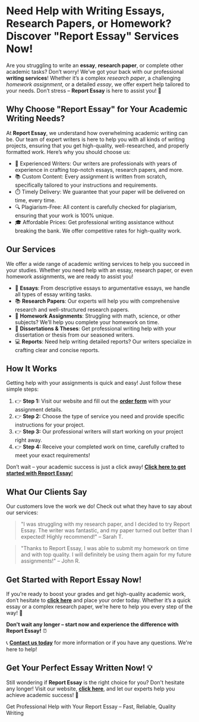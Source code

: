 <h1>Need Help with Writing Essays, Research Papers, or Homework? Discover "Report Essay" Services Now!</h1>

<p>Are you struggling to write an <strong>essay</strong>, <strong>research paper</strong>, or complete other academic tasks? Don’t worry! We’ve got your back with our professional <strong>writing services</strong>! Whether it’s a complex <em>research paper</em>, a challenging <em>homework assignment</em>, or a detailed <em>essay</em>, we offer expert help tailored to your needs. Don’t stress – <strong>Report Essay</strong> is here to assist you! 🚀</p>

<h2>Why Choose "Report Essay" for Your Academic Writing Needs?</h2>
<p>At <strong>Report Essay</strong>, we understand how overwhelming academic writing can be. Our team of expert writers is here to help you with all kinds of writing projects, ensuring that you get high-quality, well-researched, and properly formatted work. Here’s why you should choose us:</p>

<ul>
  <li>💼 Experienced Writers: Our writers are professionals with years of experience in crafting top-notch essays, research papers, and more.</li>
  <li>📚 Custom Content: Every assignment is written from scratch, specifically tailored to your instructions and requirements.</li>
  <li>⏱️ Timely Delivery: We guarantee that your paper will be delivered on time, every time.</li>
  <li>🔍 Plagiarism-Free: All content is carefully checked for plagiarism, ensuring that your work is 100% unique.</li>
  <li>🎓 Affordable Prices: Get professional writing assistance without breaking the bank. We offer competitive rates for high-quality work.</li>
</ul>

<h2>Our Services</h2>
<p>We offer a wide range of academic writing services to help you succeed in your studies. Whether you need help with an essay, research paper, or even homework assignments, we are ready to assist you!</p>

<ul>
  <li>📄 <strong>Essays</strong>: From descriptive essays to argumentative essays, we handle all types of essay writing tasks.</li>
  <li>📚 <strong>Research Papers</strong>: Our experts will help you with comprehensive research and well-structured research papers.</li>
  <li>📝 <strong>Homework Assignments</strong>: Struggling with math, science, or other subjects? We’ll help you complete your homework on time.</li>
  <li>📑 <strong>Dissertations & Theses</strong>: Get professional writing help with your dissertation or thesis from our seasoned writers.</li>
  <li>💻 <strong>Reports</strong>: Need help writing detailed reports? Our writers specialize in crafting clear and concise reports.</li>
</ul>

<h2>How It Works</h2>
<p>Getting help with your assignments is quick and easy! Just follow these simple steps:</p>
<ol>
  <li>👉 <strong>Step 1:</strong> Visit our website and fill out the <a href="https://tinyurl.com/topessay?keyword=report+essay" target="_blank"><strong>order form</strong></a> with your assignment details.</li>
  <li>👉 <strong>Step 2:</strong> Choose the type of service you need and provide specific instructions for your project.</li>
  <li>👉 <strong>Step 3:</strong> Our professional writers will start working on your project right away.</li>
  <li>👉 <strong>Step 4:</strong> Receive your completed work on time, carefully crafted to meet your exact requirements!</li>
</ol>

<p>Don’t wait – your academic success is just a click away! <a href="https://tinyurl.com/topessay?keyword=report+essay" target="_blank"><strong>Click here to get started with Report Essay</strong>!</a></p>

<h2>What Our Clients Say</h2>
<p>Our customers love the work we do! Check out what they have to say about our services:</p>
<blockquote>
  <p>"I was struggling with my research paper, and I decided to try Report Essay. The writer was fantastic, and my paper turned out better than I expected! Highly recommend!" – Sarah T.</p>
</blockquote>
<blockquote>
  <p>"Thanks to Report Essay, I was able to submit my homework on time and with top quality. I will definitely be using them again for my future assignments!" – John R.</p>
</blockquote>

<h2>Get Started with Report Essay Now!</h2>
<p>If you're ready to boost your grades and get high-quality academic work, don’t hesitate to <a href="https://tinyurl.com/topessay?keyword=report+essay" target="_blank"><strong>click here</strong></a> and place your order today. Whether it’s a quick essay or a complex research paper, we’re here to help you every step of the way! 🌟</p>

<p><strong>Don't wait any longer – start now and experience the difference with Report Essay!</strong> ⏰</p>

<p>📞 <a href="https://tinyurl.com/topessay?keyword=report+essay" target="_blank"><strong>Contact us today</strong></a> for more information or if you have any questions. We're here to help!</p>

<h2>Get Your Perfect Essay Written Now! 💡</h2>
<p>Still wondering if <strong>Report Essay</strong> is the right choice for you? Don't hesitate any longer! Visit our website, <a href="https://tinyurl.com/topessay?keyword=report+essay" target="_blank"><strong>click here</strong></a>, and let our experts help you achieve academic success! 🚀</p>
Get Professional Help with Your Report Essay – Fast, Reliable, Quality Writing
